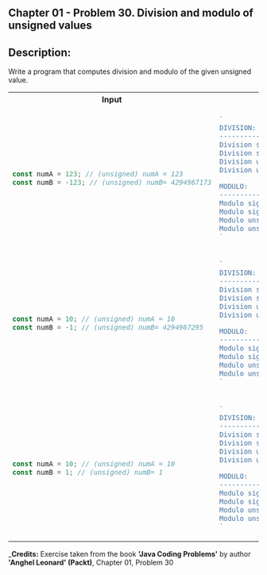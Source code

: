 
## Chapter 01 -  Problem 30. Division and modulo of unsigned values

## Description:
Write a program that computes division and modulo of the given unsigned value.

<table>
  <tr>
    <th> Input </th> <th> Result </th>
  </tr>
  <tr>
    <td>

```javascript
const numA = 123; // (unsigned) numA = 123
const numB = -123; // (unsigned) numB= 4294967173
```
  </td>
<td>

```javascript
`
DIVISION:
--------------------------------------
Division signed numA/NumB: -1
Division signed numB/NumA: -1
Division unsigned numA/numB: 0
Division unsigned numB/numA: 34918432 

MODULO:
--------------------------------------
Modulo signed numA/NumB: 0 
Modulo signed numB/NumA: 0
Modulo unsigned numA/numB: 123 
Modulo unsigned numB/numA: 37
` 
```
  </td>
  </tr>



<!-- -->
<tr>
<td>


```javascript
const numA = 10; // (unsigned) numA = 10
const numB = -1; // (unsigned) numB= 4294967295
```
</td>
<td>

```javascript
`
DIVISION:
--------------------------------------
Division signed numA/NumB: -10
Division signed numB/NumA: 0 
Division unsigned numA/numB: 0
Division unsigned numB/numA: 429496729 

MODULO:
--------------------------------------
Modulo signed numA/NumB: 0 
Modulo signed numB/NumA: -1 
Modulo unsigned numA/numB: 10 
Modulo unsigned numB/numA: 5
`
```
</td>
</tr>
<!-- -->
<!-- -->
<tr>
<td>


```javascript
const numA = 10; // (unsigned) numA = 10
const numB = 1; // (unsigned) numB= 1
```
</td>
<td>

```javascript
`
DIVISION:
--------------------------------------
Division signed numA/NumB: 10
Division signed numB/NumA: 0 
Division unsigned numA/numB: 10
Division unsigned numB/numA: 0 

MODULO:
--------------------------------------
Modulo signed numA/NumB: 0 
Modulo signed numB/NumA: 1 
Modulo unsigned numA/numB: 0 
Modulo unsigned numB/numA: 1
`
```
</td>
</tr>
<!-- -->

</table>

_<strong>Credits:</strong> Exercise taken from the book <strong>'Java Coding Problems'</strong> by author <strong>'Anghel Leonard' (Packt)</strong>, Chapter 01, Problem 30
